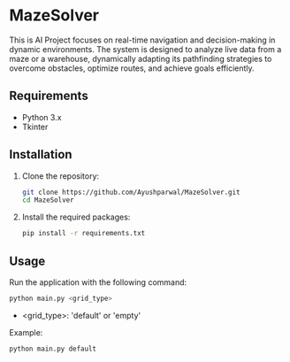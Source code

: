 # MazeSolver
This is AI Project focuses on real-time navigation and decision-making in dynamic environments. The system is designed to analyze live data from a maze or a warehouse, dynamically adapting its pathfinding strategies to overcome obstacles, optimize routes, and achieve goals efficiently. 

## Requirements

- Python 3.x
- Tkinter

## Installation

1. Clone the repository:
    ```sh
    git clone https://github.com/Ayushparwal/MazeSolver.git
    cd MazeSolver
    ```

2. Install the required packages:
    ```sh
    pip install -r requirements.txt
    ```

## Usage

Run the application with the following command:
```sh
python main.py <grid_type>
```

- <grid_type>: 'default' or 'empty'

Example:
```sh
python main.py default
```
